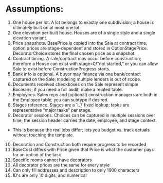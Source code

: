 # Assumptions:

1. One house per lot. A lot belongs to exactly one subdivision; a house is ultimately built on at most one lot.
2. One elevation per built house. Houses are of a single style and a single elevation variant.
3. Price snapshots. BasePrice is copied into the Sale at contract time; option prices are stage-dependent and stored in OptionStagePrice. DecoratorChoice stores the final chosen price as a snapshot.
4. Contract timing. A sale/contract may occur before construction; therefore a House can exist with stage=0/“not started,” or you can allow Sale to exist before ConstructionProgress starts.
5. Bank info is optional. A buyer may finance via one bank/contact captured on the Sale; modeling multiple lenders is out of scope.
6. Documents received checkboxes on the Sale represent simple Booleans; if you need a full audit, make a related table.
7. Employees. Sales reps and (optional) construction managers are both in the Employee table; you can subtype if desired.
8. Stages reference. Stages are a 1..7 fixed lookup; tasks are representative “major tasks” per stage.
9. Decorator sessions. Choices can be captured in multiple sessions over time; the session header carries the date, employee, and stage context.
- This is because the real jobs differ; lets you budget vs. track actuals without touching the template.
10. Decoration and Construction both require progress to be recorded
11. BaseCost differs with Price given that Price is what the customer pays for an option of the task
12. Specific rooms cannot have decorators
13. All decorator prices are the same for every style
14. Can only fill addresses and description to only 1000 characters
15. ID's are only 10 digits, and numerical
